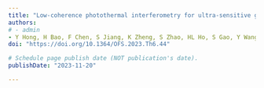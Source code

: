 ```yaml
---
title: "Low-coherence photothermal interferometry for ultra-sensitive gas sensing with remarkable stability"
authors:
# - admin
- Y Hong, H Bao, F Chen, S Jiang, K Zheng, S Zhao, HL Ho, S Gao, Y Wang, W Jin
doi: "https://doi.org/10.1364/OFS.2023.Th6.44"

# Schedule page publish date (NOT publication's date).
publishDate: "2023-11-20"

---
```

